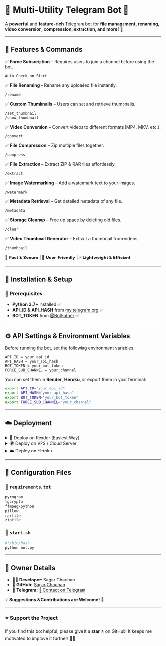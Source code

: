 # 🚀 Multi-Utility Telegram Bot 🤖

A **powerful** and **feature-rich** Telegram bot for **file management, renaming, video conversion, compression, extraction, and more!** 🎯

---

## 🌟 Features & Commands

✅ **Force Subscription** – Requires users to join a channel before using the bot.
   ```
   Auto-Check on Start
   ```
✅ **File Renaming** – Rename any uploaded file instantly.  
   ```
   /rename
   ```
✅ **Custom Thumbnails** – Users can set and retrieve thumbnails.
   ```
   /set_thumbnail
   /show_thumbnail
   ```
✅ **Video Conversion** – Convert videos to different formats (MP4, MKV, etc.).  
   ```
   /convert
   ```
✅ **File Compression** – Zip multiple files together.  
   ```
   /compress
   ```
✅ **File Extraction** – Extract ZIP & RAR files effortlessly.  
   ```
   /extract
   ```
✅ **Image Watermarking** – Add a watermark text to your images.  
   ```
   /watermark
   ```
✅ **Metadata Retrieval** – Get detailed metadata of any file.  
   ```
   /metadata
   ```
✅ **Storage Cleanup** – Free up space by deleting old files.  
   ```
   /clear
   ```
✅ **Video Thumbnail Generator** – Extract a thumbnail from videos.  
   ```
   /thumbnail
   ```

🚀 **Fast & Secure** | 🎨 **User-Friendly** | ⚡ **Lightweight & Efficient**

---

## 🔧 Installation & Setup

### 📌 **Prerequisites**
- **Python 3.7+** installed ✅
- **API_ID & API_HASH** from [my.telegram.org](https://my.telegram.org/apps) ✅
- **BOT_TOKEN** from [@BotFather](https://t.me/BotFather) ✅

---

## ⚙️ API Settings & Environment Variables

Before running the bot, set the following environment variables:

```
API_ID = your_api_id
API_HASH = your_api_hash
BOT_TOKEN = your_bot_token
FORCE_SUB_CHANNEL = your_channel
```

You can set them in **Render**, **Heroku**, or export them in your terminal:

```bash
export API_ID="your_api_id"
export API_HASH="your_api_hash"
export BOT_TOKEN="your_bot_token"
export FORCE_SUB_CHANNEL="your_channel"
```

---

## ☁️ Deployment

<details>
<summary>🚀 Deploy on Render (Easiest Way)</summary>

1️⃣ Fork this repository & edit `bot.py` with your API credentials.  
2️⃣ Push your changes to GitHub.  
3️⃣ Create a **Render Web Service** and link your GitHub repository.  
4️⃣ Set the **Start Command** to:
   ```bash
   bash start.sh
   ```
5️⃣ Deploy & enjoy your bot! 🎉

</details>

<details>
<summary>🌍 Deploy on VPS / Cloud Server</summary>

1️⃣ Install required packages:
   ```bash
   sudo apt update && sudo apt install python3 ffmpeg zip unzip -y
   ```
2️⃣ Clone the repo:
   ```bash
   git clone https://github.com/sagarchauhansk/YourRepoName.git
   ```
3️⃣ Go inside the folder:
   ```bash
   cd YourRepoName
   ```
4️⃣ Install dependencies:
   ```bash
   pip install -r requirements.txt
   ```
5️⃣ Run the bot:
   ```bash
   python bot.py
   ```

</details>

<details>
<summary>☁️ Deploy on Heroku</summary>

1️⃣ Install Heroku CLI & login:
   ```bash
   heroku login
   ```
2️⃣ Create a new Heroku app:
   ```bash
   heroku create your-app-name
   ```
3️⃣ Add a Git remote:
   ```bash
   heroku git:remote -a your-app-name
   ```
4️⃣ Push the code to Heroku:
   ```bash
   git push heroku main
   ```
5️⃣ Set required environment variables in Heroku dashboard.  
6️⃣ Start the bot:
   ```bash
   heroku ps:scale worker=1
   ```

</details>

---

## 📜 **Configuration Files**

### 📂 `requirements.txt`
```txt
pyrogram
tgcrypto
ffmpeg-python
pillow
rarfile
zipfile
```

### 📂 `start.sh`
```bash
#!/bin/bash
python bot.py
```

---

## 👤 **Owner Details**
- **👨‍💻 Developer:** Sagar Chauhan  
- **🔗 GitHub:** [Sagar Chauhan](https://github.com/sagarchauhansk)  
- **📩 Telegram:** [📨 Contact on Telegram](https://t.me/Pentasteradmin)  

💡 **Suggestions & Contributions are Welcome!** 🤝

---

### ⭐ **Support the Project**
If you find this bot helpful, please give it a **star ⭐** on GitHub! It keeps me motivated to improve it further! 🚀🎉
